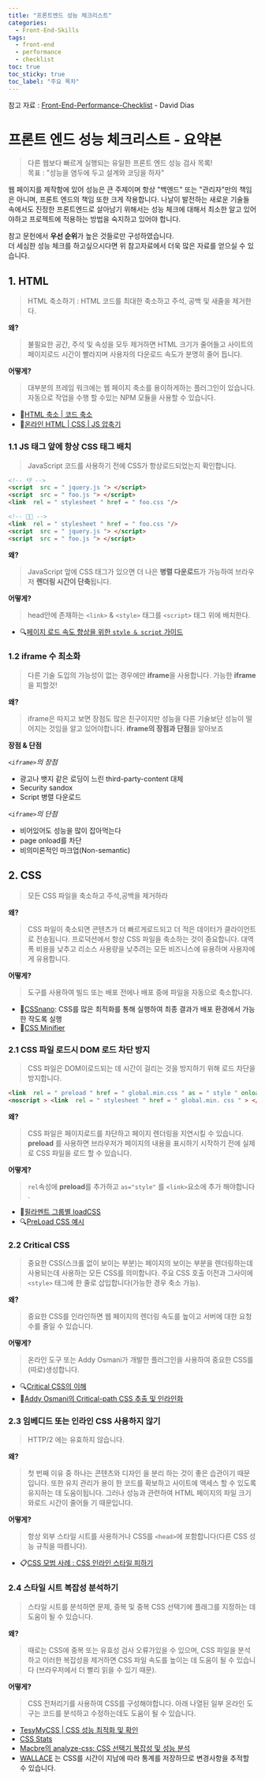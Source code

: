 ```yaml
---
title: "프론트엔드 성능 체크리스트"
categories: 
  - Front-End-Skills
tags:
  - front-end
  - performance
  - checklist
toc: true
toc_sticky: true
toc_label: "주요 목차"
---
```


참고 자료 : [Front-End-Performance-Checklist](https://github.com/thedaviddias/Front-End-Performance-Checklist#html) - David Dias

# 프론트 엔드 성능 체크리스트 - 요약본
> 다른 웹보다 빠르게 실행되는 유일한 프론트 엔드 성능 검사 목록!  
목표 : "성능을 염두에 두고 설계와 코딩을 하자"

웹 페이지를 제작함에 있어 성능은 큰 주제이며 항상 "백엔드" 또는 "관리자"만의 책임은 아니며, 프론트 엔드의 책임 또한 크게 작용합니다. 나날이 발전하는 새로운 기술들 속에서도 진정한 프론트엔드로 살아남기 위해서는 성능 체크에 대해서 최소한 알고 있어야하고 프로젝트에 적용하는 방법을 숙지하고 있어야 합니다.  

참고 문헌에서 **우선 순위**가 높은 것들로만 구성하였습니다.  
더 세심한 성능 체크를 하고싶으시다면 위 참고자료에서 더욱 많은 자료를 얻으실 수 있습니다.

## 1. HTML
> HTML 축소하기 : HTML 코드를 최대한 축소하고 주석, 공백 및 새줄을 제거한다.

**왜?**  
> 불필요한 공간, 주석 및 속성을 모두 제거하면 HTML 크기가 줄어들고 사이트의 페이지로드 시간이 빨라지며 사용자의 다운로드 속도가 분명히 줄어 듭니다.

**어떻게?**  
> 대부분의 프레임 워크에는 웹 페이지 축소를 용이하게하는 플러그인이 있습니다. 자동으로 작업을 수행 할 수있는 NPM 모듈을 사용할 수 있습니다. 
- 🎁[HTML 축소 | 코드 축소](http://minifycode.com/html-minifier/)
- 🎁[온라인 HTML | CSS | JS 압축기](https://refresh-sf.com/)


### 1.1 JS 태그 앞에 항상 CSS 태그 배치
> JavaScript 코드를 사용하기 전에 CSS가 항상로드되었는지 확인합니다.

```html
<!-- 👎 --> 
<script  src = " jquery.js "> </script> 
<script  src = " foo.js "> </script> 
<link  rel = " stylesheet " href = " foo.css "/>

<!-- 👍🏻 --> 
<link  rel = " stylesheet " href = " foo.css "/>
<script  src = " jquery.js "> </script> 
<script  src = " foo.js "> </script>
```

**왜?**  
> JavaScript 앞에 CSS 태그가 있으면 더 나은 **병렬 다운로드**가 가능하여 브라우저 **렌더링 시간이 단축**됩니다.


**어떻게?**
> head안에 존재하는 `<link>` & `<style>` 태그를 `<script>` 태그 위에 배치한다.

- 🔍[페이지 로드 속도 향상을 위한 `style & script` 가이드](https://www.internetmarketingninjas.com/tools/free-tools/pagespeed)

### 1.2 iframe 수 최소화
> 다른 기술 도입의 가능성이 없는 경우에만 **iframe**을 사용합니다. 가능한 **iframe**을 피할것!

**왜?**  
> iframe은 따지고 보면 장점도 많은 친구이지만 성능을 다른 기술보단 성능이 떨어지는 것임을 알고 있어야합니다. **iframe의 장점과 단점**을 알아보죠

**장점 & 단점**

*`<iframe>`의 장점*  
- 광고나 뱃지 같은 로딩이 느린 third-party-content 대체
- Security sandox
- Script 병렬 다운로드  

*`<iframe>`의 단점*
- 비어있어도 성능을 많이 잡아먹는다
- page onload를 차단
- 비의미론적인 마크업(Non-semantic)

## 2. CSS
> 모든 CSS 파일을 축소하고 주석,공백을 제거하라

**왜?**
> CSS 파일이 축소되면 콘텐츠가 더 빠르게로드되고 더 적은 데이터가 클라이언트로 전송됩니다. 프로덕션에서 항상 CSS 파일을 축소하는 것이 중요합니다. 대역폭 비용을 낮추고 리소스 사용량을 낮추려는 모든 비즈니스에 유용하며 사용자에게 유용합니다.

**어떻게?**
> 도구를 사용하여 빌드 또는 배포 전에나 배포 중에 파일을 자동으로 축소합니다.
- 🎁[CSSnano](https://cssnano.co/): CSS를 많은 최적화를 통해 실행하여 최종 결과가 배포 환경에서 가능한 작도록 실행
- 🎁[CSS Minifier](https://goonlinetools.com/css-minifier/)


### 2.1 CSS 파일 로드시 DOM 로드 차단 방지
> CSS 파일은 DOM이로드되는 데 시간이 걸리는 것을 방지하기 위해 로드 차단을 방지합니다.
```html
<link  rel = " preload " href = " global.min.css " as = " style " onload = " this.rel = 'stylesheet' "> 
<noscript > <link  rel = " stylesheet " href = " global.min. css " > </noscript >
```
**왜?**
> CSS 파일은 페이지로드를 차단하고 페이지 렌더링을 지연시킬 수 있습니다. **preload** 를 사용하면 브라우저가 페이지의 내용을 표시하기 시작하기 전에 실제로 CSS 파일을 로드 할 수 있습니다.

**어떻게?**
> `rel`속성에 **preload**를 추가하고 `as="style"` 를 `<link>`요소에 추가 해야합니다 .
- 🎁[필라멘트 그룹별 loadCSS](https://github.com/filamentgroup/loadCSS)
- 🔍[PreLoad CSS 예시](https://gist.github.com/thedaviddias/c24763b82b9991e53928e66a0bafc9bf)

### 2.2 Critical CSS
> 중요한 CSS(스크롤 없이 보이는 부분)는 페이지의 보이는 부분을 렌더링하는데 사용되는데 사용하는 모든 CSS를 의미합니다. 주요 CSS 호출 이전과 그사이에  `<style>` 태그에 한 줄로 삽입합니다(가능한 경우 축소 가능).

**왜?**
> 중요한 CSS를 인라인하면 웹 페이지의 렌더링 속도를 높이고 서버에 대한 요청 수를 줄일 수 있습니다.

**어떻게?**
> 온라인 도구 또는 Addy Osmani가 개발한 플러그인을 사용하여 중요한 CSS를 (따로)생성합니다.

- 🔍[Critical CSS의 이해](https://www.smashingmagazine.com/2015/08/understanding-critical-css/)
- 🎁[Addy Osmani의 Critical-path CSS 추출 및 인라인화](https://github.com/addyosmani/critical)

### 2.3 임베디드 또는 인라인 CSS 사용하지 않기
> HTTP/2 에는 유효하지 않습니다.

**왜?**
> 첫 번째 이유 중 하나는 콘텐츠와 디자인 을 분리 하는 것이 좋은 습관이기 때문 입니다. 또한 유지 관리가 용이 ​​한 코드를 확보하고 사이트에 액세스 할 수 있도록 유지하는 데 도움이됩니다. 그러나 성능과 관련하여 HTML 페이지의 파일 크기와로드 시간이 줄어들 기 때문입니다.

**어떻게?**
> 항상 외부 스타일 시트를 사용하거나 CSS를 `<head>`에 포함합니다(다른 CSS 성능 규칙을 따릅니다).
- 📋[CSS 모범 사례 : CSS 인라인 스타일 피하기](https://www.lifewire.com/avoid-inline-styles-for-css-3466846)

### 2.4 스타일 시트 복잡성 분석하기
> 스타일 시트를 분석하면 문제, 중복 및 중복 CSS 선택기에 플래그를 지정하는 데 도움이 될 수 있습니다.

**왜?**
> 때로는 CSS에 중복 또는 유효성 검사 오류가있을 수 있으며, CSS 파일을 분석하고 이러한 복잡성을 제거하면 CSS 파일 속도를 높이는 데 도움이 될 수 있습니다 (브라우저에서 더 빨리 읽을 수 있기 때문).

**어떻게?**
> CSS 전처리기를 사용하여 CSS를 구성해야합니다. 아래 나열된 일부 온라인 도구는 코드를 분석하고 수정하는데도 도움이 될 수 있습니다.
- [TesyMyCSS | CSS 성능 최적화 및 확인](https://www.testmycss.com/)
- [CSS Stats](https://cssstats.com/)
- [Macbre의 analyze-css: CSS 선택기 복잡성 및 성능 분석](https://github.com/macbre/analyze-css)
- [WALLACE](https://www.projectwallace.com/) 는 CSS를 시간이 지남에 따라 통계를 저장하므로 변경사항을 추적할 수 있습니다.